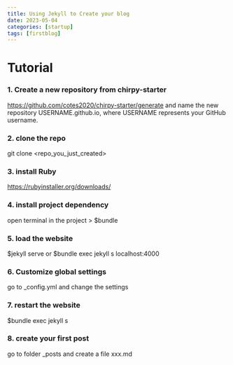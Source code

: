 ```yaml
---
title: Using Jekyll to Create your blog
date: 2023-05-04
categories: [startup]
tags: [firstblog]
---
```


# Tutorial
### 1. Create a new repository from chirpy-starter
https://github.com/cotes2020/chirpy-starter/generate
and name the new repository USERNAME.github.io, where USERNAME represents your GitHub username.
### 2. clone the repo
git clone <repo_you_just_created> 
### 3. install Ruby
https://rubyinstaller.org/downloads/
### 4. install project dependency
open terminal in the project > $bundle
### 5. load the website
$jekyll serve
or $bundle exec jekyll s
localhost:4000
### 6. Customize global settings
go to _config.yml and change the settings
### 7. restart the website
$bundle exec jekyll s
### 8. create your first post
go to folder _posts and create a file xxx.md